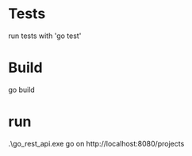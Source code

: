 # Tests
run tests with 'go test'

# Build
go build

# run
.\go_rest_api.exe
go on http://localhost:8080/projects